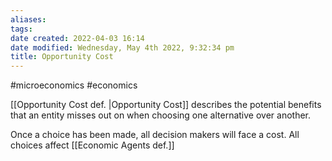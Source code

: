 ```yaml
---
aliases: 
tags: 
date created: 2022-04-03 16:14
date modified: Wednesday, May 4th 2022, 9:32:34 pm
title: Opportunity Cost
---
```


#microeconomics #economics

[[Opportunity Cost def. |Opportunity Cost]] describes the potential benefits that an entity misses out on when choosing one alternative over another.

Once a choice has been made, all decision makers will face a cost. All choices affect [[Economic Agents def.]]
